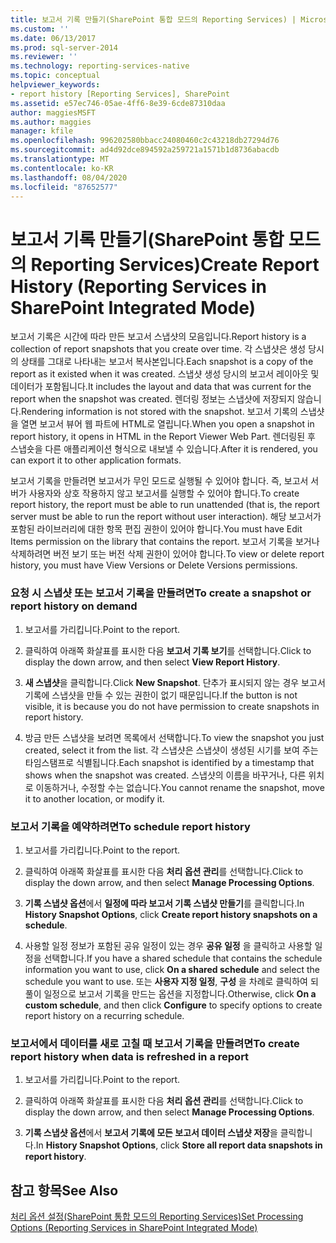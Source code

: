 ```yaml
---
title: 보고서 기록 만들기(SharePoint 통합 모드의 Reporting Services) | Microsoft Docs
ms.custom: ''
ms.date: 06/13/2017
ms.prod: sql-server-2014
ms.reviewer: ''
ms.technology: reporting-services-native
ms.topic: conceptual
helpviewer_keywords:
- report history [Reporting Services], SharePoint
ms.assetid: e57ec746-05ae-4ff6-8e39-6cde87310daa
author: maggiesMSFT
ms.author: maggies
manager: kfile
ms.openlocfilehash: 996202580bbacc24080460c2c43218db27294d76
ms.sourcegitcommit: ad4d92dce894592a259721a1571b1d8736abacdb
ms.translationtype: MT
ms.contentlocale: ko-KR
ms.lasthandoff: 08/04/2020
ms.locfileid: "87652577"
---
```

# <a name="create-report-history-reporting-services-in-sharepoint-integrated-mode"></a><span data-ttu-id="68fdc-102">보고서 기록 만들기(SharePoint 통합 모드의 Reporting Services)</span><span class="sxs-lookup"><span data-stu-id="68fdc-102">Create Report History (Reporting Services in SharePoint Integrated Mode)</span></span>
  <span data-ttu-id="68fdc-103">보고서 기록은 시간에 따라 만든 보고서 스냅샷의 모음입니다.</span><span class="sxs-lookup"><span data-stu-id="68fdc-103">Report history is a collection of report snapshots that you create over time.</span></span> <span data-ttu-id="68fdc-104">각 스냅샷은 생성 당시의 상태를 그대로 나타내는 보고서 복사본입니다.</span><span class="sxs-lookup"><span data-stu-id="68fdc-104">Each snapshot is a copy of the report as it existed when it was created.</span></span> <span data-ttu-id="68fdc-105">스냅샷 생성 당시의 보고서 레이아웃 및 데이터가 포함됩니다.</span><span class="sxs-lookup"><span data-stu-id="68fdc-105">It includes the layout and data that was current for the report when the snapshot was created.</span></span> <span data-ttu-id="68fdc-106">렌더링 정보는 스냅샷에 저장되지 않습니다.</span><span class="sxs-lookup"><span data-stu-id="68fdc-106">Rendering information is not stored with the snapshot.</span></span> <span data-ttu-id="68fdc-107">보고서 기록의 스냅샷을 열면 보고서 뷰어 웹 파트에 HTML로 열립니다.</span><span class="sxs-lookup"><span data-stu-id="68fdc-107">When you open a snapshot in report history, it opens in HTML in the Report Viewer Web Part.</span></span> <span data-ttu-id="68fdc-108">렌더링된 후 스냅숏을 다른 애플리케이션 형식으로 내보낼 수 있습니다.</span><span class="sxs-lookup"><span data-stu-id="68fdc-108">After it is rendered, you can export it to other application formats.</span></span>  
  
 <span data-ttu-id="68fdc-109">보고서 기록을 만들려면 보고서가 무인 모드로 실행될 수 있어야 합니다. 즉, 보고서 서버가 사용자와 상호 작용하지 않고 보고서를 실행할 수 있어야 합니다.</span><span class="sxs-lookup"><span data-stu-id="68fdc-109">To create report history, the report must be able to run unattended (that is, the report server must be able to run the report without user interaction).</span></span> <span data-ttu-id="68fdc-110">해당 보고서가 포함된 라이브러리에 대한 항목 편집 권한이 있어야 합니다.</span><span class="sxs-lookup"><span data-stu-id="68fdc-110">You must have Edit Items permission on the library that contains the report.</span></span> <span data-ttu-id="68fdc-111">보고서 기록을 보거나 삭제하려면 버전 보기 또는 버전 삭제 권한이 있어야 합니다.</span><span class="sxs-lookup"><span data-stu-id="68fdc-111">To view or delete report history, you must have View Versions or Delete Versions permissions.</span></span>  
  
### <a name="to-create-a-snapshot-or-report-history-on-demand"></a><span data-ttu-id="68fdc-112">요청 시 스냅샷 또는 보고서 기록을 만들려면</span><span class="sxs-lookup"><span data-stu-id="68fdc-112">To create a snapshot or report history on demand</span></span>  
  
1.  <span data-ttu-id="68fdc-113">보고서를 가리킵니다.</span><span class="sxs-lookup"><span data-stu-id="68fdc-113">Point to the report.</span></span>  
  
2.  <span data-ttu-id="68fdc-114">클릭하여 아래쪽 화살표를 표시한 다음 **보고서 기록 보기**를 선택합니다.</span><span class="sxs-lookup"><span data-stu-id="68fdc-114">Click to display the down arrow, and then select **View Report History**.</span></span>  
  
3.  <span data-ttu-id="68fdc-115">**새 스냅샷**을 클릭합니다.</span><span class="sxs-lookup"><span data-stu-id="68fdc-115">Click **New Snapshot**.</span></span> <span data-ttu-id="68fdc-116">단추가 표시되지 않는 경우 보고서 기록에 스냅샷을 만들 수 있는 권한이 없기 때문입니다.</span><span class="sxs-lookup"><span data-stu-id="68fdc-116">If the button is not visible, it is because you do not have permission to create snapshots in report history.</span></span>  
  
4.  <span data-ttu-id="68fdc-117">방금 만든 스냅샷을 보려면 목록에서 선택합니다.</span><span class="sxs-lookup"><span data-stu-id="68fdc-117">To view the snapshot you just created, select it from the list.</span></span> <span data-ttu-id="68fdc-118">각 스냅샷은 스냅샷이 생성된 시기를 보여 주는 타임스탬프로 식별됩니다.</span><span class="sxs-lookup"><span data-stu-id="68fdc-118">Each snapshot is identified by a timestamp that shows when the snapshot was created.</span></span> <span data-ttu-id="68fdc-119">스냅샷의 이름을 바꾸거나, 다른 위치로 이동하거나, 수정할 수는 없습니다.</span><span class="sxs-lookup"><span data-stu-id="68fdc-119">You cannot rename the snapshot, move it to another location, or modify it.</span></span>  
  
### <a name="to-schedule-report-history"></a><span data-ttu-id="68fdc-120">보고서 기록을 예약하려면</span><span class="sxs-lookup"><span data-stu-id="68fdc-120">To schedule report history</span></span>  
  
1.  <span data-ttu-id="68fdc-121">보고서를 가리킵니다.</span><span class="sxs-lookup"><span data-stu-id="68fdc-121">Point to the report.</span></span>  
  
2.  <span data-ttu-id="68fdc-122">클릭하여 아래쪽 화살표를 표시한 다음 **처리 옵션 관리**를 선택합니다.</span><span class="sxs-lookup"><span data-stu-id="68fdc-122">Click to display the down arrow, and then select **Manage Processing Options**.</span></span>  
  
3.  <span data-ttu-id="68fdc-123">**기록 스냅샷 옵션**에서 **일정에 따라 보고서 기록 스냅샷 만들기**를 클릭합니다.</span><span class="sxs-lookup"><span data-stu-id="68fdc-123">In **History Snapshot Options**, click **Create report history snapshots on a schedule**.</span></span>  
  
4.  <span data-ttu-id="68fdc-124">사용할 일정 정보가 포함된 공유 일정이 있는 경우 **공유 일정** 을 클릭하고 사용할 일정을 선택합니다.</span><span class="sxs-lookup"><span data-stu-id="68fdc-124">If you have a shared schedule that contains the schedule information you want to use, click **On a shared schedule** and select the schedule you want to use.</span></span> <span data-ttu-id="68fdc-125">또는 **사용자 지정 일정**, **구성** 을 차례로 클릭하여 되풀이 일정으로 보고서 기록을 만드는 옵션을 지정합니다.</span><span class="sxs-lookup"><span data-stu-id="68fdc-125">Otherwise, click **On a custom schedule**, and then click **Configure** to specify options to create report history on a recurring schedule.</span></span>  
  
### <a name="to-create-report-history-when-data-is-refreshed-in-a-report"></a><span data-ttu-id="68fdc-126">보고서에서 데이터를 새로 고칠 때 보고서 기록을 만들려면</span><span class="sxs-lookup"><span data-stu-id="68fdc-126">To create report history when data is refreshed in a report</span></span>  
  
1.  <span data-ttu-id="68fdc-127">보고서를 가리킵니다.</span><span class="sxs-lookup"><span data-stu-id="68fdc-127">Point to the report.</span></span>  
  
2.  <span data-ttu-id="68fdc-128">클릭하여 아래쪽 화살표를 표시한 다음 **처리 옵션 관리**를 선택합니다.</span><span class="sxs-lookup"><span data-stu-id="68fdc-128">Click to display the down arrow, and then select **Manage Processing Options**.</span></span>  
  
3.  <span data-ttu-id="68fdc-129">**기록 스냅샷 옵션**에서 **보고서 기록에 모든 보고서 데이터 스냅샷 저장**을 클릭합니다.</span><span class="sxs-lookup"><span data-stu-id="68fdc-129">In **History Snapshot Options**, click **Store all report data snapshots in report history**.</span></span>  
  
## <a name="see-also"></a><span data-ttu-id="68fdc-130">참고 항목</span><span class="sxs-lookup"><span data-stu-id="68fdc-130">See Also</span></span>  
 [<span data-ttu-id="68fdc-131">처리 옵션 설정&#40;SharePoint 통합 모드의 Reporting Services&#41;</span><span class="sxs-lookup"><span data-stu-id="68fdc-131">Set Processing Options &#40;Reporting Services in SharePoint Integrated Mode&#41;</span></span>](../set-processing-options-reporting-services-in-sharepoint-integrated-mode.md)  
  
  
